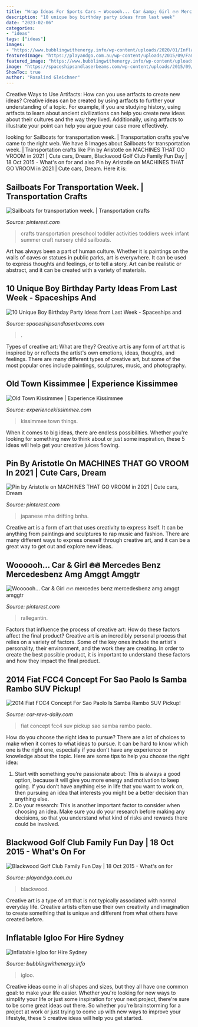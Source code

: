 ```yaml
---
title: "Wrap Ideas For Sports Cars ~ Woooooh... Car &amp; Girl 🔥🔥 Mercedes Benz Mercedesbenz Amg Amggt Amggtr"
description: "10 unique boy birthday party ideas from last week"
date: "2023-02-06"
categories:
- "ideas"
tags: ["ideas"]
images:
- "https://www.bubblingwithenergy.info/wp-content/uploads/2020/01/Inflatable-Igloo-Side.jpg"
featuredImage: "https://playandgo.com.au/wp-content/uploads/2015/09/Family-Fun-Day-Flyer.jpg"
featured_image: "https://www.bubblingwithenergy.info/wp-content/uploads/2020/01/Inflatable-Igloo-Side.jpg"
image: "https://spaceshipsandlaserbeams.com/wp-content/uploads/2015/09/birthday-party-ideas-for-boys-10.jpg"
ShowToc: true
author: "Rosalind Gleichner"
---
```



Creative Ways to Use Artifacts: How can you use artfacts to create new ideas?
Creative ideas can be created by using artfacts to further your understanding of a topic. For example, if you are studying history, using artfacts to learn about ancient civilizations can help you create new ideas about their cultures and the way they lived. Additionally, using artfacts to illustrate your point can help you argue your case more effectively.

	

		
looking for Sailboats for transportation week. | Transportation crafts you've came to the right web. We have 8 Images about Sailboats for transportation week. | Transportation crafts like Pin by Aristotle on MACHINES THAT GO VROOM in 2021 | Cute cars, Dream, Blackwood Golf Club Family Fun Day | 18 Oct 2015 - What&#039;s on for and also Pin by Aristotle on MACHINES THAT GO VROOM in 2021 | Cute cars, Dream. Here it is:
		
    
## Sailboats For Transportation Week. | Transportation Crafts

<img loading=lazy src="https://i.pinimg.com/736x/53/ca/17/53ca171b6fe90487e6e73260a7acfd25--toddler-art-toddler-crafts.jpg" onerror="this.onerror=null;this.src='https://tse3.mm.bing.net/th?id=OIP.KcZULBnB2pCUn9VTKMisdAHaJ3&amp;pid=15.1';" alt="Sailboats for transportation week. | Transportation crafts">

_Source: pinterest.com_

>crafts transportation preschool toddler activities toddlers week infant summer craft nursery child sailboats. 

	

Art has always been a part of human culture. Whether it is paintings on the walls of caves or statues in public parks, art is everywhere. It can be used to express thoughts and feelings, or to tell a story. Art can be realistic or abstract, and it can be created with a variety of materials.

    
## 10 Unique Boy Birthday Party Ideas From Last Week - Spaceships And

<img loading=lazy src="https://spaceshipsandlaserbeams.com/wp-content/uploads/2015/09/birthday-party-ideas-for-boys-10.jpg" onerror="this.onerror=null;this.src='https://tse2.mm.bing.net/th?id=OIP.4tD4tE4KCLooBw_EK_FGVQHaLH&amp;pid=15.1';" alt="10 Unique Boy Birthday Party Ideas from Last Week - Spaceships and">

_Source: spaceshipsandlaserbeams.com_

>. 

	

Types of creative art: What are they?
Creative art is any form of art that is inspired by or reflects the artist's own emotions, ideas, thoughts, and feelings. There are many different types of creative art, but some of the most popular ones include paintings, sculptures, music, and photography.

    
## Old Town Kissimmee | Experience Kissimmee

<img loading=lazy src="https://www.experiencekissimmee.com/sites/default/files/listing_546_0.jpg" onerror="this.onerror=null;this.src='https://tse1.mm.bing.net/th?id=OIP.z1LyUfbfhpkTwXcP4Ob0pQHaE8&amp;pid=15.1';" alt="Old Town Kissimmee | Experience Kissimmee">

_Source: experiencekissimmee.com_

>kissimmee town things. 

	

When it comes to big ideas, there are endless possibilities. Whether you're looking for something new to think about or just some inspiration, these 5 ideas will help get your creative juices flowing.

    
## Pin By Aristotle On MACHINES THAT GO VROOM In 2021 | Cute Cars, Dream

<img loading=lazy src="https://i.pinimg.com/736x/17/46/37/1746373cb8b293f5ecd0410c903dc979.jpg" onerror="this.onerror=null;this.src='https://tse2.mm.bing.net/th?id=OIP.7qhdmuuUQbgHf4VnmaxWJAHaNK&amp;pid=15.1';" alt="Pin by Aristotle on MACHINES THAT GO VROOM in 2021 | Cute cars, Dream">

_Source: pinterest.com_

>japanese mha drifting bnha. 

	

Creative art is a form of art that uses creativity to express itself. It can be anything from paintings and sculptures to rap music and fashion. There are many different ways to express oneself through creative art, and it can be a great way to get out and explore new ideas.

    
## Woooooh... Car &amp; Girl 🔥🔥 Mercedes Benz Mercedesbenz Amg Amggt Amggtr

<img loading=lazy src="https://i.pinimg.com/736x/20/df/ab/20dfab03fb2da91962dcbf26a05b528d.jpg" onerror="this.onerror=null;this.src='https://tse1.mm.bing.net/th?id=OIP._4Jy4Tf3A-rlrPLxOZkjOgHaHa&amp;pid=15.1';" alt="Woooooh... Car &amp; Girl 🔥🔥 mercedes benz mercedesbenz amg amggt amggtr">

_Source: pinterest.com_

>rallegantin. 

	

Factors that influence the process of creative art: How do these factors affect the final product?
Creative art is an incredibly personal process that relies on a variety of factors. Some of the key ones include the artist's personality, their environment, and the work they are creating. In order to create the best possible product, it is important to understand these factors and how they impact the final product.

    
## 2014 Fiat FCC4 Concept For Sao Paolo Is Samba Rambo SUV Pickup!

<img loading=lazy src="http://www.car-revs-daily.com/wp-content/uploads/2014/10/Fiat-FCC4-Concept-9.jpg" onerror="this.onerror=null;this.src='https://tse3.mm.bing.net/th?id=OIP.ZNi1Wo83-fJ4MRly89eO0AHaER&amp;pid=15.1';" alt="2014 Fiat FCC4 Concept For Sao Paolo Is Samba Rambo SUV Pickup!">

_Source: car-revs-daily.com_

>fiat concept fcc4 suv pickup sao samba rambo paolo. 

	

How do you choose the right idea to pursue?
There are a lot of choices to make when it comes to what ideas to pursue. It can be hard to know which one is the right one, especially if you don’t have any experience or knowledge about the topic. Here are some tips to help you choose the right idea: 
1. Start with something you’re passionate about: This is always a good option, because it will give you more energy and motivation to keep going. If you don’t have anything else in life that you want to work on, then pursuing an idea that interests you might be a better decision than anything else. 
2. Do your research: This is another important factor to consider when choosing an idea. Make sure you do your research before making any decisions, so that you understand what kind of risks and rewards there could be involved. 

    
## Blackwood Golf Club Family Fun Day | 18 Oct 2015 - What&#039;s On For

<img loading=lazy src="https://playandgo.com.au/wp-content/uploads/2015/09/Family-Fun-Day-Flyer.jpg" onerror="this.onerror=null;this.src='https://tse3.mm.bing.net/th?id=OIP.B1R-By5Omp2ba7emnktDqwHaKf&amp;pid=15.1';" alt="Blackwood Golf Club Family Fun Day | 18 Oct 2015 - What&#039;s on for">

_Source: playandgo.com.au_

>blackwood. 

	

Creative art is a type of art that is not typically associated with normal everyday life. Creative artists often use their own creativity and imagination to create something that is unique and different from what others have created before.

    
## Inflatable Igloo For Hire Sydney

<img loading=lazy src="https://www.bubblingwithenergy.info/wp-content/uploads/2020/01/Inflatable-Igloo-Side.jpg" onerror="this.onerror=null;this.src='https://tse1.mm.bing.net/th?id=OIP.a2F9ITxSMwwtBBNIEpwnAwHaJ4&amp;pid=15.1';" alt="Inflatable Igloo for Hire Sydney">

_Source: bubblingwithenergy.info_

>igloo. 

	

Creative ideas come in all shapes and sizes, but they all have one common goal: to make your life easier. Whether you're looking for new ways to simplify your life or just some inspiration for your next project, there're sure to be some great ideas out there. So whether you're brainstorming for a project at work or just trying to come up with new ways to improve your lifestyle, these 5 creative ideas will help you get started.

